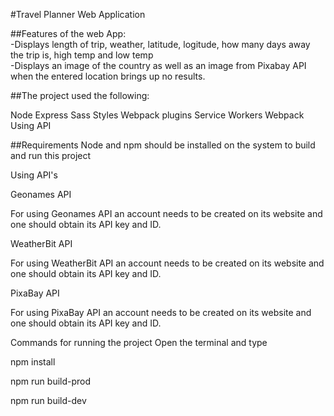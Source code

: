 ﻿
#Travel Planner Web Application

##Features of the web App:<br>
-Displays length of trip, weather, latitude, logitude, how many days away the trip is, high temp and low temp<br>
-Displays an image of the country as well as an image from Pixabay API when the entered location brings up no results.<br>

##The project used the following:

Node Express
Sass Styles
Webpack plugins
Service Workers
Webpack
Using API


##Requirements
Node and npm should be installed on the system to build and run this project

Using API's

Geonames API

For using Geonames API an account needs to be created on its website and one should obtain its API key and ID.

WeatherBit API

For using WeatherBit API an account needs to be created on its website and one should obtain its API key and ID.

PixaBay API

For using PixaBay API an account needs to be created on its website and one should obtain its API key and ID.

Commands for running the project
Open the terminal and type

npm install

npm run build-prod

npm run build-dev

